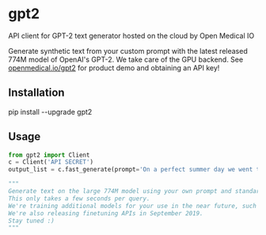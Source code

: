 # gpt2
API client for GPT-2 text generator hosted on the cloud by Open Medical IO

Generate synthetic text from your custom prompt with  the latest released 774M model of OpenAI's GPT-2.
We take care of the GPU backend.
See [openmedical.io/gpt2](https://openmedical.io/gpt2) for product demo and obtaining an API key!

## Installation 
pip install --upgrade gpt2

## Usage
```python
from gpt2 import Client
c = Client('API SECRET')
output_list = c.fast_generate(prompt='On a perfect summer day we went to')

"""
Generate text on the large 774M model using your own prompt and standard parameters.
This only takes a few seconds per query.
We're training additional models for your use in the near future, such as 774M finetuned on Chinese, Spanish, Wikipedia...
We're also releasing finetuning APIs in September 2019.
Stay tuned :)
"""
```
